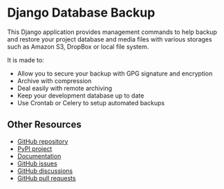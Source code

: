 # Django Database Backup

This Django application provides management commands to help backup and
restore your project database and media files with various storages such as
Amazon S3, DropBox or local file system.

It is made to:

- Allow you to secure your backup with GPG signature and encryption
- Archive with compression
- Deal easily with remote archiving
- Keep your development database up to date
- Use Crontab or Celery to setup automated backups

## Other Resources

* [GitHub repository](https://github.com/Archmonger/django-dbbackup)
* [PyPI project](https://pypi.org/pypi/django-dbbackup/)
* [Documentation](https://django-dbbackup.readthedocs.org/)
* [GitHub issues](https://github.com/Archmonger/django-dbbackup/issues)
* [GitHub discussions](https://github.com/Archmonger/django-dbbackup/discussions)
* [GitHub pull requests](https://github.com/Archmonger/django-dbbackup/pulls)
